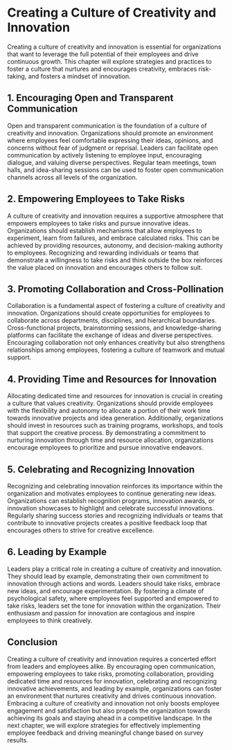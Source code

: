 Creating a Culture of Creativity and Innovation
==========================================================

Creating a culture of creativity and innovation is essential for organizations that want to leverage the full potential of their employees and drive continuous growth. This chapter will explore strategies and practices to foster a culture that nurtures and encourages creativity, embraces risk-taking, and fosters a mindset of innovation.

1\. **Encouraging Open and Transparent Communication**
-----------------------------------------------------

Open and transparent communication is the foundation of a culture of creativity and innovation. Organizations should promote an environment where employees feel comfortable expressing their ideas, opinions, and concerns without fear of judgment or reprisal. Leaders can facilitate open communication by actively listening to employee input, encouraging dialogue, and valuing diverse perspectives. Regular team meetings, town halls, and idea-sharing sessions can be used to foster open communication channels across all levels of the organization.

2\. **Empowering Employees to Take Risks**
-----------------------------------------

A culture of creativity and innovation requires a supportive atmosphere that empowers employees to take risks and pursue innovative ideas. Organizations should establish mechanisms that allow employees to experiment, learn from failures, and embrace calculated risks. This can be achieved by providing resources, autonomy, and decision-making authority to employees. Recognizing and rewarding individuals or teams that demonstrate a willingness to take risks and think outside the box reinforces the value placed on innovation and encourages others to follow suit.

3\. **Promoting Collaboration and Cross-Pollination**
----------------------------------------------------

Collaboration is a fundamental aspect of fostering a culture of creativity and innovation. Organizations should create opportunities for employees to collaborate across departments, disciplines, and hierarchical boundaries. Cross-functional projects, brainstorming sessions, and knowledge-sharing platforms can facilitate the exchange of ideas and diverse perspectives. Encouraging collaboration not only enhances creativity but also strengthens relationships among employees, fostering a culture of teamwork and mutual support.

4\. **Providing Time and Resources for Innovation**
--------------------------------------------------

Allocating dedicated time and resources for innovation is crucial in creating a culture that values creativity. Organizations should provide employees with the flexibility and autonomy to allocate a portion of their work time towards innovative projects and idea generation. Additionally, organizations should invest in resources such as training programs, workshops, and tools that support the creative process. By demonstrating a commitment to nurturing innovation through time and resource allocation, organizations encourage employees to prioritize and pursue innovative endeavors.

5\. **Celebrating and Recognizing Innovation**
---------------------------------------------

Recognizing and celebrating innovation reinforces its importance within the organization and motivates employees to continue generating new ideas. Organizations can establish recognition programs, innovation awards, or innovation showcases to highlight and celebrate successful innovations. Regularly sharing success stories and recognizing individuals or teams that contribute to innovative projects creates a positive feedback loop that encourages others to strive for creative excellence.

6\. **Leading by Example**
-------------------------

Leaders play a critical role in creating a culture of creativity and innovation. They should lead by example, demonstrating their own commitment to innovation through actions and words. Leaders should take risks, embrace new ideas, and encourage experimentation. By fostering a climate of psychological safety, where employees feel supported and empowered to take risks, leaders set the tone for innovation within the organization. Their enthusiasm and passion for innovation are contagious and inspire employees to think creatively.

Conclusion
----------

Creating a culture of creativity and innovation requires a concerted effort from leaders and employees alike. By encouraging open communication, empowering employees to take risks, promoting collaboration, providing dedicated time and resources for innovation, celebrating and recognizing innovative achievements, and leading by example, organizations can foster an environment that nurtures creativity and drives continuous innovation. Embracing a culture of creativity and innovation not only boosts employee engagement and satisfaction but also propels the organization towards achieving its goals and staying ahead in a competitive landscape. In the next chapter, we will explore strategies for effectively implementing employee feedback and driving meaningful change based on survey results.
